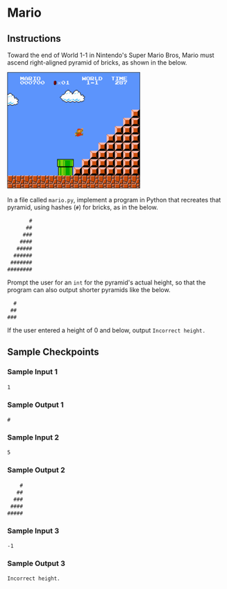 # Mario

## Instructions

Toward the end of World 1-1 in Nintendo's Super Mario Bros, Mario must ascend right-aligned pyramid of bricks, as shown in the below.

![Mario](mario.png)

In a file called `mario.py`, implement a program in Python that recreates that pyramid, using hashes (`#`) for bricks, as in the below.

```
       #
      ##
     ###
    ####
   #####
  ######
 #######
########
```

Prompt the user for an `int` for the pyramid's actual height, so that the program can also output shorter pyramids like the below.

```
  #
 ##
###
```

If the user entered a height of 0 and below, output `Incorrect height.`

## Sample Checkpoints

### Sample Input 1

```
1
```

### Sample Output 1

```
#
```

### Sample Input 2

```
5
```

### Sample Output 2

```
    #
   ##
  ###
 ####
#####
```

### Sample Input 3

```
-1
```

### Sample Output 3

```
Incorrect height.
```


